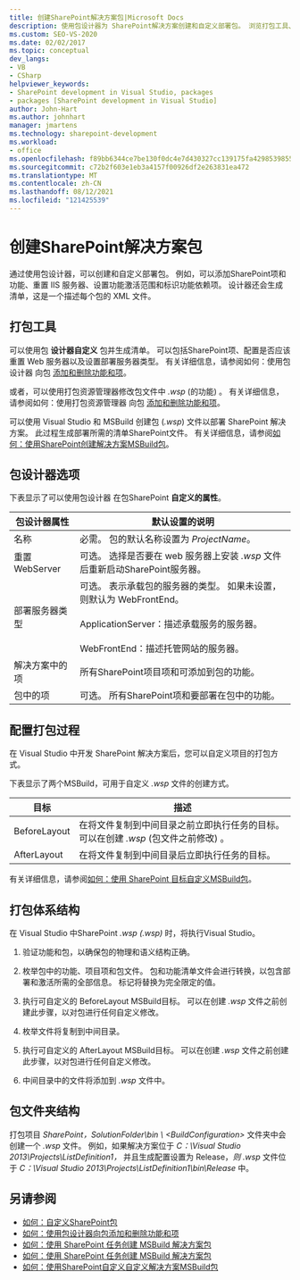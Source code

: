 ```yaml
---
title: 创建SharePoint解决方案包|Microsoft Docs
description: 使用包设计器为 SharePoint解决方案创建和自定义部署包。 浏览打包工具、设计器选项和文件夹结构。
ms.custom: SEO-VS-2020
ms.date: 02/02/2017
ms.topic: conceptual
dev_langs:
- VB
- CSharp
helpviewer_keywords:
- SharePoint development in Visual Studio, packages
- packages [SharePoint development in Visual Studio]
author: John-Hart
ms.author: johnhart
manager: jmartens
ms.technology: sharepoint-development
ms.workload:
- office
ms.openlocfilehash: f89bb6344ce7be130f0dc4e7d430327cc139175fa4298539855d5b37ec65f01c
ms.sourcegitcommit: c72b2f603e1eb3a4157f00926df2e263831ea472
ms.translationtype: MT
ms.contentlocale: zh-CN
ms.lasthandoff: 08/12/2021
ms.locfileid: "121425539"
---
```

# <a name="create-sharepoint-solution-packages"></a>创建SharePoint解决方案包
  通过使用包设计器，可以创建和自定义部署包。 例如，可以添加SharePoint项和功能、重置 IIS 服务器、设置功能激活范围和标识功能依赖项。 设计器还会生成清单，这是一个描述每个包的 XML 文件。

## <a name="packaging-tools"></a>打包工具
 可以使用包 **设计器自定义** 包并生成清单。 可以包括SharePoint项、配置是否应该重置 Web 服务器以及设置部署服务器类型。 有关详细信息，请参阅如何：使用包设计器 向包 [添加和删除功能和项](../sharepoint/how-to-add-and-remove-features-and-items-to-a-package-by-using-the-package-designer.md)。

 或者，可以使用打包资源管理器修改包文件中 *.wsp* (的功能) 。 有关详细信息，请参阅如何：使用打包资源管理器 向包 [添加和删除功能和项](../sharepoint/how-to-add-and-remove-features-and-items-to-a-package-by-using-the-packaging-explorer.md)。

 可以使用 Visual Studio 和 MSBuild 创建包 (*.wsp*) 文件以部署 SharePoint 解决方案。 此过程生成部署所需的清单SharePoint文件。 有关详细信息，请参阅[如何：使用SharePoint创建解决方案MSBuild包](../sharepoint/how-to-create-a-sharepoint-solution-package-by-using-msbuild-tasks.md)。

## <a name="package-designer-options"></a>包设计器选项
 下表显示了可以使用包设计器 在包SharePoint **自定义的属性**。

|包设计器属性|默认设置的说明|
|-------------------------------|------------------------------------|
|名称|必需。 包的默认名称设置为 *ProjectName*。|
|重置 WebServer|可选。 选择是否要在 web 服务器上安装 *.wsp* 文件后重新启动SharePoint服务器。|
|部署服务器类型|可选。 表示承载包的服务器的类型。 如果未设置，则默认为 WebFrontEnd。<br /><br /> ApplicationServer：描述承载服务的服务器。<br /><br /> WebFrontEnd：描述托管网站的服务器。|
|解决方案中的项|所有SharePoint项目项和可添加到包的功能。|
|包中的项|可选。 所有SharePoint项和要部署在包中的功能。|

## <a name="configure-the-packaging-process"></a>配置打包过程
 在 Visual Studio 中开发 SharePoint 解决方案后，您可以自定义项目的打包方式。

 下表显示了两个MSBuild，可用于自定义 *.wsp* 文件的创建方式。

|目标|描述|
|------------|-----------------|
|BeforeLayout|在将文件复制到中间目录之前立即执行任务的目标。 可以在创建 *.wsp* (包文件之前修改) 。|
|AfterLayout|在将文件复制到中间目录后立即执行任务的目标。|

 有关详细信息，请参阅[如何：使用 SharePoint 目标自定义MSBuild包](../sharepoint/how-to-customize-a-sharepoint-solution-package-by-using-msbuild-targets.md)。

## <a name="packaging-architecture"></a>打包体系结构
 在 Visual Studio 中SharePoint *.wsp (.wsp)* 时，将执行Visual Studio。

1. 验证功能和包，以确保包的物理和语义结构正确。

2. 枚举包中的功能、项目项和包文件。 包和功能清单文件会进行转换，以包含部署和激活所需的全部信息。 标记将替换为完全限定的值。

3. 执行可自定义的 BeforeLayout MSBuild目标。 可以在创建 *.wsp* 文件之前创建此步骤，以对包进行任何自定义修改。

4. 枚举文件将复制到中间目录。

5. 执行可自定义的 AfterLayout MSBuild目标。 可以在创建 *.wsp* 文件之前创建此步骤，以对包进行任何自定义修改。

6. 中间目录中的文件将添加到 *.wsp* 文件中。

## <a name="package-folder-structure"></a>包文件夹结构
 打包项目 *SharePoint，SolutionFolder\bin \\ \<BuildConfiguration>* 文件夹中会创建一个 *.wsp* 文件。 例如，如果解决方案位于 *C：\Visual Studio 2013\Projects\ListDefinition1，* 并且生成配置设置为 Release，*则 .wsp* 文件位于 *C：\Visual Studio 2013\Projects\ListDefinition1\bin\Release* 中。

## <a name="see-also"></a>另请参阅
- [如何：自定义SharePoint包](../sharepoint/how-to-customize-a-sharepoint-solution-package.md)
- [如何：使用包设计器向包添加和删除功能和项](../sharepoint/how-to-add-and-remove-features-and-items-to-a-package-by-using-the-package-designer.md)
- [如何：使用 SharePoint 任务创建 MSBuild 解决方案包](../sharepoint/how-to-create-a-sharepoint-solution-package-by-using-msbuild-tasks.md)
- [如何：使用 SharePoint 任务创建 MSBuild 解决方案包](../sharepoint/how-to-create-a-sharepoint-solution-package-by-using-msbuild-tasks.md)
- [如何：使用SharePoint自定义自定义解决方案MSBuild包](../sharepoint/how-to-customize-a-sharepoint-solution-package-by-using-msbuild-targets.md)
